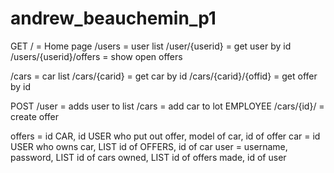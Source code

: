 # andrew_beauchemin_p1
GET
/ = Home page
/users = user list
/user/{userid} = get user by id
/users/{userid}/offers = show open offers

/cars = car list
/cars/{carid} = get car by id
/cars/{carid}/{offid} = get offer by id


POST
/user = adds user to list
/cars = add car to lot EMPLOYEE
/cars/{id}/ = create offer


offers = id CAR, id USER who put out offer, model of car, id of offer
car = id USER who owns car, LIST id of OFFERS, id of car
user = username, password, LIST id of cars owned, LIST id of offers made, id of user

